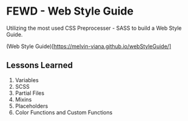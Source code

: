 # FEWD - Web Style Guide
Utilizing the most used CSS Preprocesser - SASS to build a Web Style Guide.

(Web Style Guide)[https://melvin-viana.github.io/webStyleGuide/]

## Lessons Learned
1. Variables
2. SCSS
3. Partial Files
4. Mixins
5. Placeholders
6. Color Functions and Custom Functions
